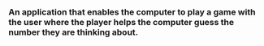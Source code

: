 ### An application that enables the computer to play a game with the user where the player helps the computer guess the number they are thinking about.
